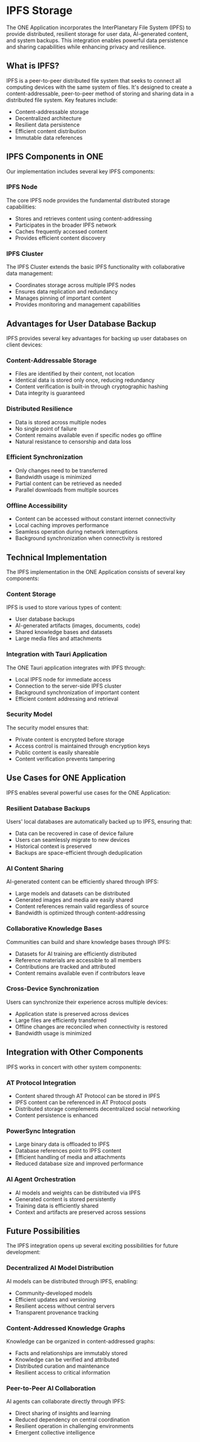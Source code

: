 # IPFS Storage

The ONE Application incorporates the InterPlanetary File System (IPFS) to provide distributed, resilient storage for user data, AI-generated content, and system backups. This integration enables powerful data persistence and sharing capabilities while enhancing privacy and resilience.

## What is IPFS?

IPFS is a peer-to-peer distributed file system that seeks to connect all computing devices with the same system of files. It's designed to create a content-addressable, peer-to-peer method of storing and sharing data in a distributed file system. Key features include:

- Content-addressable storage
- Decentralized architecture
- Resilient data persistence
- Efficient content distribution
- Immutable data references

## IPFS Components in ONE

Our implementation includes several key IPFS components:

### IPFS Node

The core IPFS node provides the fundamental distributed storage capabilities:

- Stores and retrieves content using content-addressing
- Participates in the broader IPFS network
- Caches frequently accessed content
- Provides efficient content discovery

### IPFS Cluster

The IPFS Cluster extends the basic IPFS functionality with collaborative data management:

- Coordinates storage across multiple IPFS nodes
- Ensures data replication and redundancy
- Manages pinning of important content
- Provides monitoring and management capabilities

## Advantages for User Database Backup

IPFS provides several key advantages for backing up user databases on client devices:

### Content-Addressable Storage

- Files are identified by their content, not location
- Identical data is stored only once, reducing redundancy
- Content verification is built-in through cryptographic hashing
- Data integrity is guaranteed

### Distributed Resilience

- Data is stored across multiple nodes
- No single point of failure
- Content remains available even if specific nodes go offline
- Natural resistance to censorship and data loss

### Efficient Synchronization

- Only changes need to be transferred
- Bandwidth usage is minimized
- Partial content can be retrieved as needed
- Parallel downloads from multiple sources

### Offline Accessibility

- Content can be accessed without constant internet connectivity
- Local caching improves performance
- Seamless operation during network interruptions
- Background synchronization when connectivity is restored

## Technical Implementation

The IPFS implementation in the ONE Application consists of several key components:

### Content Storage

IPFS is used to store various types of content:

- User database backups
- AI-generated artifacts (images, documents, code)
- Shared knowledge bases and datasets
- Large media files and attachments

### Integration with Tauri Application

The ONE Tauri application integrates with IPFS through:

- Local IPFS node for immediate access
- Connection to the server-side IPFS cluster
- Background synchronization of important content
- Efficient content addressing and retrieval

### Security Model

The security model ensures that:

- Private content is encrypted before storage
- Access control is maintained through encryption keys
- Public content is easily shareable
- Content verification prevents tampering

## Use Cases for ONE Application

IPFS enables several powerful use cases for the ONE Application:

### Resilient Database Backups

Users' local databases are automatically backed up to IPFS, ensuring that:

- Data can be recovered in case of device failure
- Users can seamlessly migrate to new devices
- Historical context is preserved
- Backups are space-efficient through deduplication

### AI Content Sharing

AI-generated content can be efficiently shared through IPFS:

- Large models and datasets can be distributed
- Generated images and media are easily shared
- Content references remain valid regardless of source
- Bandwidth is optimized through content-addressing

### Collaborative Knowledge Bases

Communities can build and share knowledge bases through IPFS:

- Datasets for AI training are efficiently distributed
- Reference materials are accessible to all members
- Contributions are tracked and attributed
- Content remains available even if contributors leave

### Cross-Device Synchronization

Users can synchronize their experience across multiple devices:

- Application state is preserved across devices
- Large files are efficiently transferred
- Offline changes are reconciled when connectivity is restored
- Bandwidth usage is minimized

## Integration with Other Components

IPFS works in concert with other system components:

### AT Protocol Integration

- Content shared through AT Protocol can be stored in IPFS
- IPFS content can be referenced in AT Protocol posts
- Distributed storage complements decentralized social networking
- Content persistence is enhanced

### PowerSync Integration

- Large binary data is offloaded to IPFS
- Database references point to IPFS content
- Efficient handling of media and attachments
- Reduced database size and improved performance

### AI Agent Orchestration

- AI models and weights can be distributed via IPFS
- Generated content is stored persistently
- Training data is efficiently shared
- Context and artifacts are preserved across sessions

## Future Possibilities

The IPFS integration opens up several exciting possibilities for future development:

### Decentralized AI Model Distribution

AI models can be distributed through IPFS, enabling:

- Community-developed models
- Efficient updates and versioning
- Resilient access without central servers
- Transparent provenance tracking

### Content-Addressed Knowledge Graphs

Knowledge can be organized in content-addressed graphs:

- Facts and relationships are immutably stored
- Knowledge can be verified and attributed
- Distributed curation and maintenance
- Resilient access to critical information

### Peer-to-Peer AI Collaboration

AI agents can collaborate directly through IPFS:

- Direct sharing of insights and learning
- Reduced dependency on central coordination
- Resilient operation in challenging environments
- Emergent collective intelligence
